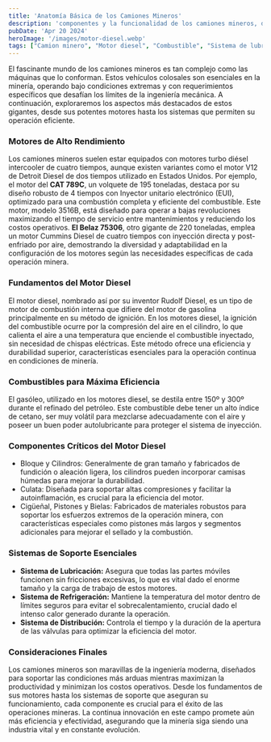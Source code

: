 ```yaml
---
title: 'Anatomía Básica de los Camiones Mineros'
description: 'componentes y la funcionalidad de los camiones mineros, destacando su diseño, motores diesel y sistemas esenciales para la operación en la minería'
pubDate: 'Apr 20 2024'
heroImage: '/images/motor-diesel.webp'
tags: ["Camion minero", "Motor diesel", "Combustible", "Sistema de lubricación"]
---
```

El fascinante mundo de los camiones mineros es tan complejo como las máquinas que lo conforman. Estos vehículos colosales son esenciales en la minería, operando bajo condiciones extremas y con requerimientos específicos que desafían los límites de la ingeniería mecánica. A continuación, exploraremos los aspectos más destacados de estos gigantes, desde sus potentes motores hasta los sistemas que permiten su operación eficiente.
### Motores de Alto Rendimiento
Los camiones mineros suelen estar equipados con motores turbo diésel intercooler de cuatro tiempos, aunque existen variantes como el motor V12 de Detroit Diesel de dos tiempos utilizado en Estados Unidos. Por ejemplo, el motor del **CAT 789C**, un volquete de 195 toneladas, destaca por su diseño robusto de 4 tiempos con Inyector unitario electrónico (EUI), optimizado para una combustión completa y eficiente del combustible. Este motor, modelo 3516B, está diseñado para operar a bajas revoluciones maximizando el tiempo de servicio entre mantenimientos y reduciendo los costos operativos.
**El Belaz 75306**, otro gigante de 220 toneladas, emplea un motor Cummins Diesel de cuatro tiempos con inyección directa y post-enfriado por aire, demostrando la diversidad y adaptabilidad en la configuración de los motores según las necesidades específicas de cada operación minera.
### Fundamentos del Motor Diesel
El motor diesel, nombrado así por su inventor Rudolf Diesel, es un tipo de motor de combustión interna que difiere del motor de gasolina principalmente en su método de ignición. En los motores diesel, la ignición del combustible ocurre por la compresión del aire en el cilindro, lo que calienta el aire a una temperatura que enciende el combustible inyectado, sin necesidad de chispas eléctricas. Este método ofrece una eficiencia y durabilidad superior, características esenciales para la operación continua en condiciones de minería.
### Combustibles para Máxima Eficiencia
El gasóleo, utilizado en los motores diesel, se destila entre 150º y 300º durante el refinado del petróleo. Este combustible debe tener un alto índice de cetano, ser muy volátil para mezclarse adecuadamente con el aire y poseer un buen poder autolubricante para proteger el sistema de inyección.
### Componentes Críticos del Motor Diesel
- Bloque y Cilindros: Generalmente de gran tamaño y fabricados de fundición o aleación ligera, los cilindros pueden incorporar camisas húmedas para mejorar la durabilidad.
- Culata: Diseñada para soportar altas compresiones y facilitar la autoinflamación, es crucial para la eficiencia del motor.
- Cigüeñal, Pistones y Bielas: Fabricados de materiales robustos para soportar los esfuerzos extremos de la operación minera, con características especiales como pistones más largos y segmentos adicionales para mejorar el sellado y la combustión.
### Sistemas de Soporte Esenciales
- **Sistema de Lubricación:** Asegura que todas las partes móviles funcionen sin fricciones excesivas, lo que es vital dado el enorme tamaño y la carga de trabajo de estos motores.
- **Sistema de Refrigeración:** Mantiene la temperatura del motor dentro de límites seguros para evitar el sobrecalentamiento, crucial dado el intenso calor generado durante la operación.
- **Sistema de Distribución:** Controla el tiempo y la duración de la apertura de las válvulas para optimizar la eficiencia del motor.
### Consideraciones Finales
Los camiones mineros son maravillas de la ingeniería moderna, diseñados para soportar las condiciones más arduas mientras maximizan la productividad y minimizan los costos operativos. Desde los fundamentos de sus motores hasta los sistemas de soporte que aseguran su funcionamiento, cada componente es crucial para el éxito de las operaciones mineras. La continua innovación en este campo promete aún más eficiencia y efectividad, asegurando que la minería siga siendo una industria vital y en constante evolución.